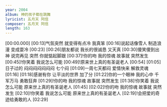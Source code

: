 ```yaml
---
year: 2004
album: 神的孩子都在跳舞
lyricist: 五月天 阿信
composer: 五月天 阿信
length: 163
---
```

[00:00.000]
[00:13]气氛突然 就变得有点冷 我真笨
[00:16]说起话像雪人 制造浪漫 变成耍冷
[00:23]
[00:26]朋友都说 我长的很诚恳 又天真
[00:30]傻笑傻到出神 说完再见 突然 你就惦起脚跟
[00:37]!你的吻 我的惊魂 故事就 突然发生
[00:45]!你笑着 我说怎么可能
[00:49]!原来世上真的有圣诞老人
[00:54]
[01:05]日子过的 闷闷闷闷闷闷闷 七个闷
[01:09]一周七天都闷 爱情快来 解救灵魂
[01:16]
[01:18]感谢有你 让平淡的世界 加了分
[01:22]你的一个眼神 我的心中 千军万马 勇敢狂奔
[01:29]!你的吻 我的惊魂 故事就 突然发生
[01:38]!你笑着 我说怎么可能 原来世上真的有圣诞老人
[01:45]
[02:02]!你的吻 我的惊魂 故事就 突然发生
[02:10]!你笑着 我说怎么可能 原来世上真的有圣诞老人
[02:19]!会把爱的奇迹给勇敢的人
[02:29]